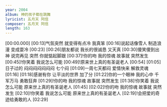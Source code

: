 ```yaml
---
year: 2004
album: 神的孩子都在跳舞
lyricist: 五月天 阿信
composer: 五月天 阿信
length: 163
---
```

[00:00.000]
[00:13]气氛突然 就变得有点冷 我真笨
[00:16]说起话像雪人 制造浪漫 变成耍冷
[00:23]
[00:26]朋友都说 我长的很诚恳 又天真
[00:30]傻笑傻到出神 说完再见 突然 你就惦起脚跟
[00:37]!你的吻 我的惊魂 故事就 突然发生
[00:45]!你笑着 我说怎么可能
[00:49]!原来世上真的有圣诞老人
[00:54]
[01:05]日子过的 闷闷闷闷闷闷闷 七个闷
[01:09]一周七天都闷 爱情快来 解救灵魂
[01:16]
[01:18]感谢有你 让平淡的世界 加了分
[01:22]你的一个眼神 我的心中 千军万马 勇敢狂奔
[01:29]!你的吻 我的惊魂 故事就 突然发生
[01:38]!你笑着 我说怎么可能 原来世上真的有圣诞老人
[01:45]
[02:02]!你的吻 我的惊魂 故事就 突然发生
[02:10]!你笑着 我说怎么可能 原来世上真的有圣诞老人
[02:19]!会把爱的奇迹给勇敢的人
[02:29]